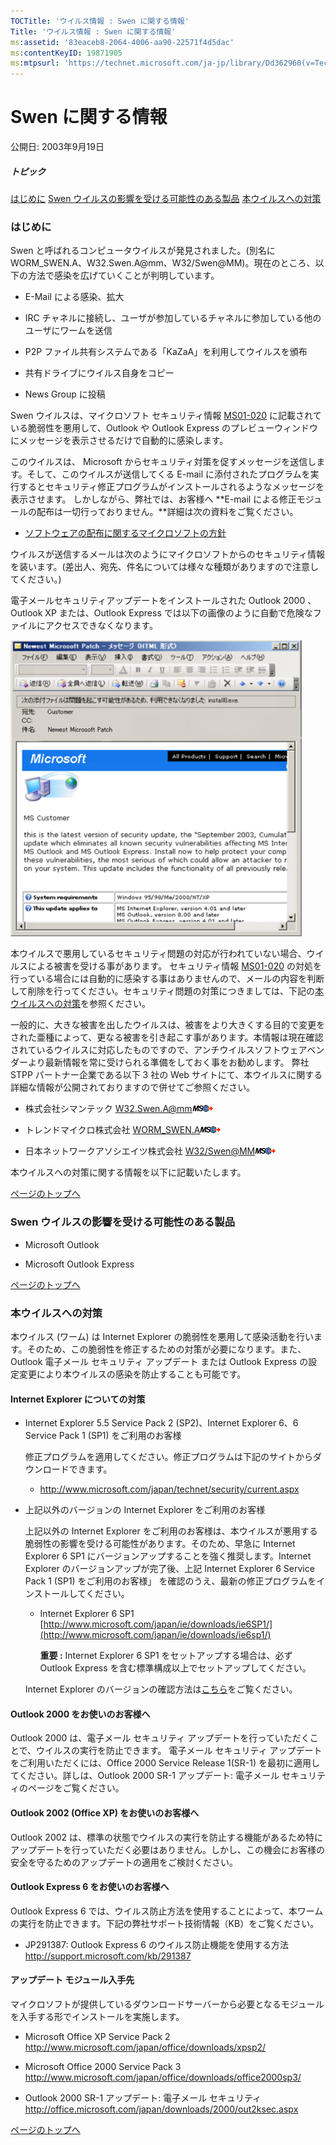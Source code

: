 ```yaml
---
TOCTitle: 'ウイルス情報 : Swen に関する情報'
Title: 'ウイルス情報 : Swen に関する情報'
ms:assetid: '83eaceb8-2064-4006-aa90-22571f4d5dac'
ms:contentKeyID: 19871905
ms:mtpsurl: 'https://technet.microsoft.com/ja-jp/library/Dd362960(v=TechNet.10)'
---
```


Swen に関する情報
=================

公開日: 2003年9月19日

##### トピック

[](#ecaa)[はじめに](#ecaa)
[](#ebaa)[Swen ウイルスの影響を受ける可能性のある製品](#ebaa)
[](#eaaa)[本ウイルスへの対策](#eaaa)

### はじめに

Swen と呼ばれるコンピュータウイルスが発見されました。(別名に WORM\_SWEN.A、W32.Swen.A@mm、W32/Swen@MM)。現在のところ、以下の方法で感染を広げていくことが判明しています。

-   E-Mail による感染、拡大

-   IRC チャネルに接続し、ユーザが参加しているチャネルに参加している他のユーザにワームを送信

-   P2P ファイル共有システムである「KaZaA」を利用してウイルスを頒布

-   共有ドライブにウイルス自身をコピー

-   News Group に投稿

Swen ウイルスは、マイクロソフト セキュリティ情報 [MS01-020](http://www.microsoft.com/japan/technet/security/bulletin/ms01-020.mspx) に記載されている脆弱性を悪用して、Outlook や Outlook Express のプレビューウィンドウにメッセージを表示させるだけで自動的に感染します。

このウイルスは、 Microsoft からセキュリティ対策を促すメッセージを送信します。そして、このウイルスが送信してくる E-mail に添付されたプログラムを実行するとセキュリティ修正プログラムがインストールされるようなメッセージを表示させます。 しかしながら、弊社では、お客様へ **E-mail による修正モジュールの配布は一切行っておりません。**詳細は次の資料をご覧ください。

-   [ソフトウェアの配布に関するマイクロソフトの方針](http://www.microsoft.com/japan/technet/security/bulletin/info/swdist.mspx)

ウイルスが送信するメールは次のようにマイクロソフトからのセキュリティ情報を装います。(差出人、宛先、件名については様々な種類がありますので注意してください。)

電子メールセキュリティアップデートをインストールされた Outlook 2000 、Outlook XP または、Outlook Express では以下の画像のように自動で危険なファイルにアクセスできなくなります。

![](images/Dd362960.swen(ja-jp,TechNet.10).png)

本ウイルスで悪用しているセキュリティ問題の対応が行われていない場合、ウイルスによる被害を受ける事があります。 セキュリティ情報 [MS01-020](http://www.microsoft.com/japan/technet/security/bulletin/ms01-020.mspx) の対処を行っている場合には自動的に感染する事はありませんので、メールの内容を判断して削除を行ってください。セキュリティ問題の対策につきましては、下記の[本ウイルスへの対策](http://technet.microsoft.com/ja-jp/library/dd362960.aspx)を参照ください。

一般的に、大きな被害を出したウイルスは、被害をより大きくする目的で変更をされた亜種によって、更なる被害を引き起こす事があります。本情報は現在確認されているウイルスに対応したものですので、アンチウイルスソフトウェアベンダーより最新情報を常に受けられる準備をしておく事をお勧めします。 弊社 STPP パートナー企業である以下 3 社の Web サイトにて、本ウイルスに関する詳細な情報が公開されておりますので併せてご参照ください。

-   株式会社シマンテック
    [W32.Swen.A@mm](http://www.symantec.com/region/jp/sarcj/data/w/w32.swen.a@mm.html)![](images/Dd362960.leave-ms(ja-jp,TechNet.10).gif)

-   トレンドマイクロ株式会社
    [WORM\_SWEN.A](http://www.trendmicro.co.jp/vinfo/virusencyclo/default5.asp?vname=worm_swen.a)![](images/Dd362960.leave-ms(ja-jp,TechNet.10).gif)

-   日本ネットワークアソシエイツ株式会社
    [W32/Swen@MM](http://www.nai.com/japan/security/virs.asp?v=w32/swen@mm)![](images/Dd362960.leave-ms(ja-jp,TechNet.10).gif)

本ウイルスへの対策に関する情報を以下に記載いたします。

[](#mainsection)[ページのトップへ](#mainsection)

### Swen ウイルスの影響を受ける可能性のある製品

-   Microsoft Outlook

-   Microsoft Outlook Express

[](#mainsection)[ページのトップへ](#mainsection)

### 本ウイルスへの対策

本ウイルス (ワーム) は Internet Explorer の脆弱性を悪用して感染活動を行います。そのため、この脆弱性を修正するための対策が必要になります。また、Outlook 電子メール セキュリティ アップデート または Outlook Express の設定変更により本ウイルスの感染を防止することも可能です。

#### Internet Explorer についての対策

-   Internet Explorer 5.5 Service Pack 2 (SP2)、Internet Explorer 6、6 Service Pack 1 (SP1) をご利用のお客様

    修正プログラムを適用してください。修正プログラムは下記のサイトからダウンロードできます。

    -   <http://www.microsoft.com/japan/technet/security/current.aspx>

-   上記以外のバージョンの Internet Explorer をご利用のお客様

    上記以外の Internet Explorer をご利用のお客様は、本ウイルスが悪用する脆弱性の影響を受ける可能性があります。そのため、早急に Internet Explorer 6 SP1 にバージョンアップすることを強く推奨します。Internet Explorer のバージョンアップが完了後、上記 Internet Explorer 6 Service Pack 1 (SP1) をご利用のお客様」 を確認のうえ、最新の修正プログラムをインストールしてください。

    -   Internet Explorer 6 SP1
        [http://www.microsoft.com/japan/ie/downloads/ie6SP1/](http://www.microsoft.com/japan/ie/downloads/ie6sp1/)

        **重要 :** Internet Explorer 6 SP1 をセットアップする場合は、必ず Outlook Express を含む標準構成以上でセットアップしてください。

    Internet Explorer のバージョンの確認方法は[こちら](http://www.microsoft.com/japan/security/bulletins/ver_ie.mspx)をご覧ください。

#### Outlook 2000 をお使いのお客様へ

Outlook 2000 は、電子メール セキュリティ アップデートを行っていただくことで、ウイルスの実行を防止できます。 電子メール セキュリティ アップデートをご利用いただくには、Office 2000 Service Release 1(SR-1) を最初に適用してください。詳しは、Outlook 2000 SR-1 アップデート: 電子メール セキュリティのページをご覧ください。

#### Outlook 2002 (Office XP) をお使いのお客様へ

Outlook 2002 は、標準の状態でウイルスの実行を防止する機能があるため特にアップデートを行っていただく必要はありません。しかし、この機会にお客様の安全を守るためのアップデートの適用をご検討ください。

#### Outlook Express 6 をお使いのお客様へ

Outlook Express 6 では、ウイルス防止方法を使用することによって、本ワームの実行を防止できます。下記の弊社サポート技術情報（KB）をご覧ください。

-   JP291387: Outlook Express 6 のウイルス防止機能を使用する方法
    <http://support.microsoft.com/kb/291387>

#### アップデート モジュール入手先

マイクロソフトが提供しているダウンロードサーバーから必要となるモジュールを入手する形でインストールを実施します。

-   Microsoft Office XP Service Pack 2
    <http://www.microsoft.com/japan/office/downloads/xpsp2/>

-   Microsoft Office 2000 Service Pack 3
    <http://www.microsoft.com/japan/office/downloads/office2000sp3/>

-   Outlook 2000 SR-1 アップデート: 電子メール セキュリティ
    <http://office.microsoft.com/japan/downloads/2000/out2ksec.aspx>

[](#mainsection)[ページのトップへ](#mainsection)
